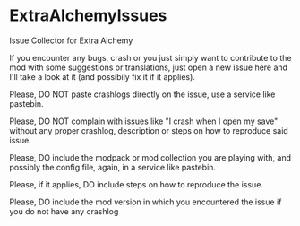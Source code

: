 # ExtraAlchemyIssues
Issue Collector for Extra Alchemy


If you encounter any bugs, crash or you just simply want to contribute to the mod with some suggestions or translations, just open a new issue here and I'll take a look at it (and possibily fix it if it applies).


Please, DO NOT paste crashlogs directly on the issue, use a service like pastebin.

Please, DO NOT complain with issues like "I crash when I open my save" without any proper crashlog, description or steps on how to reproduce said issue.

Please, DO include the modpack or mod collection you are playing with, and possibly the config file, again, in a service like pastebin.

Please, if it applies, DO include steps on how to reproduce the issue.

Please, DO include the mod version in which you encountered the issue if you do not have any crashlog
